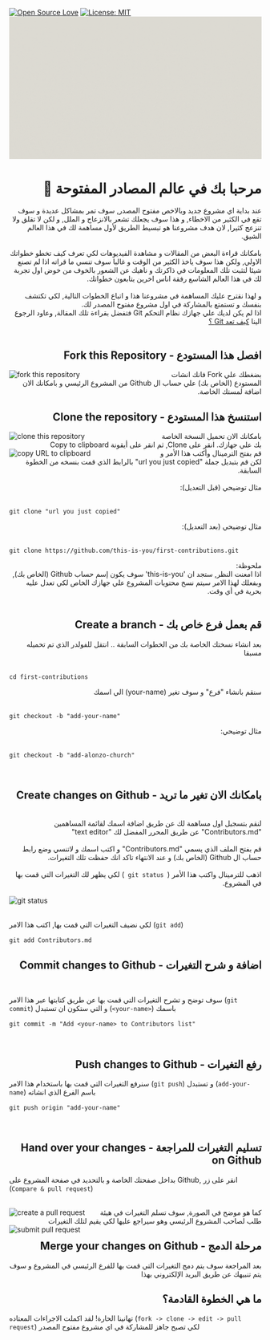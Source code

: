 [![Open Source Love](https://badges.frapsoft.com/os/v1/open-source.svg?v=103)](https://github.com/ellerbrock/open-source-badges/)
[![License: MIT](https://img.shields.io/badge/License-MIT-green.svg)](https://opensource.org/licenses/MIT)
![](https://github.com/RaheemAmer/First-Time-Contributors-Arabs-Edition/blob/main/Cover-Image/Github%D8%A8%D8%A7%D9%84%D8%B9%D8%B1%D8%A8%D9%8A.gif)
# <div dir="rtl"> مرحبا بك في عالم المصادر المفتوحة 💌</div>

<div dir="rtl">
 عند بداية اي مشروع جديد وبالاخص مفتوح المصدر, سوف تمر بمشاكل عديدة و سوف تقع في الكثير من الاخطاء, و هذا سوف يجعلك تشعر بالانزعاج و الملل, و لكن لا تقلق ولا تنزعج كثيرا, لان هدف مشروعنا هو تبسيط الطريق لأول مساهمة لك في هذا العالم الشيق.
</div>

<br>

<div dir="rtl">
بامكانك قراءة البعض من المقالات و مشاهدة الفيديوهات لكي تعرف كيف تخطو خطواتك الاولي, ولكن هذا سوف ياخذ الكثير من الوقت و غالبا سوف تنسي ما قراته اذا لم تصنع شيئا لتثبت تلك المعلومات في ذاكرتك و ناهيك عن الشعور بالخوف من خوض اول تجربة لك في هذا العالم الشاسع رفقة اناس اخرين يتابعون خطواتك.
</div>

<br>

<div dir="rtl">
 و لهذا نقترح عليك المساهمة في مشروعنا هذا و اتباع الخطوات التالية, لكي تكتشف بنفسك و تستمتع بالمشاركة في اول مشروع مفتوح المصدر لك.  
</div>




<div dir="rtl">
اذا لم يكن لديك علي جهازك نظام التحكم Git فتفضل بقراءة تلك المقالة, وعاود الرجوع الينا <a href="https://help.github.com/articles/set-up-git/">كيف تعد Git ؟ </a>
</div>
<br>

## <div dir="rtl"> افصل هذا المستودع - Fork this Repository </div>
<img style="float: left;" width="300" src="https://firstcontributions.github.io/assets/Readme/fork.png" alt="fork this repository" />
<div dir="rtl">
 بضغطك علي Fork فانك انشات المستودع (الخاص بك) علي حساب ال Github من المشروع الرئيسي و بامكانك الان اضافة لمستك الخاصة.
</div>

## <div dir="rtl"> استنسخ هذا المستودع  - Clone the repository </div>

<img style="float: left;" width="300" src="https://firstcontributions.github.io/assets/Readme/clone.png" alt="clone this repository" />

<div dir="rtl">
بامكانك الان تحميل النسخة الخاصة بك علي جهازك.
انقر على Clone, ثم انقر على أيقونة Copy to clipboard
</div>

<img style="float: left;" width="300" src="https://firstcontributions.github.io/assets/Readme/copy-to-clipboard.png" alt="copy URL to clipboard" />

<div dir="rtl">
قم بفتح الترمينال وأكتب هذا الأمر و لكن قم بتبديل جملة "url you just copied"  بالرابط الذي قمت بنسخه من الخطوة السابقة.
  
</div>

<br>

<div dir="rtl"> 
  مثال توضيحي (قبل التعديل):
</div>

<br>

```
git clone "url you just copied"
```


<div dir="rtl"> 
  مثال توضيحي (بعد التعديل):
</div>

<br>

```
git clone https://github.com/this-is-you/first-contributions.git
```
<div dir="rtl">
    ملحوظة:
</div>
<div dir="rtl">
اذا امعنت النظر, ستجد ان 'this-is-you' سوف يكون إسم حساب Github (الخاص بك), وبفعلك لهذا الامر سيتم نسخ محتويات المشروع علي جهازك الخاص لكي تعدل عليه بحرية في أي وقت.
</div>

<br>

## <div dir="rtl">  قم بعمل فرع خاص بك - Create a branch </div>

<div dir="rtl"> 
  بعد انشاء نسختك الخاصة بك من الخطوات السابقة ..   انتقل للفولدر الذي تم تحميله مسبقا
</div>

<br>

```
cd first-contributions
```

<div dir="rtl">
  سنقم بانشاء "فرع" و سوف تغير (your-name) الي اسمك
</div>
<br>

```
git checkout -b "add-your-name"
```

<div dir="rtl"> 
  مثال توضيحي:
</div>
<br>

```
git checkout -b "add-alonzo-church"
```

<br>

## <div dir="rtl">بامكانك الان تغير ما تريد - Create changes on Github</div></h2><br>


<div dir="rtl">
   لنقم بتسجيل اول مساهمة لك عن طريق اضافة اسمك لقائمة المساهمين "Contributors.md" عن طريق المحرر المفضل لك "text editor"   
</div><br>
<div dir="rtl">
 قم بفتح الملف الذي يسمي "Contributors.md" و اكتب اسمك و لاتنسي وضع رابط حساب ال Github (الخاص بك) و عند الانتهاء تاكد انك حفظت تلك التغيرات. 
</div><br>
<div dir="rtl">
 اذهب للترمينال واكتب هذا الأمر (<code> git status </code>) لكي يظهر لك التغيرات التي قمت بها في المشروع.
</div><br>
  <img align="center" width="500" src="https://firstcontributions.github.io/assets/Readme/git-status.png" alt="git status" /> 
 <br> <br>

لكي نضيف التغيرات التي قمت بها, اكتب هذا الامر (`git add`) 
  
</div>

```
git add Contributors.md
```
## <div dir="rtl">  اضافة و شرح التغيرات - Commit changes to Github</div></h2><br>


سوف توضح و تشرح التغيرات التي قمت بها عن طريق كتابتها عبر هذا الامر (`git commit`) و التي ستكون ان تستبدل (`<your-name>`) باسمك
<br>

```
git commit -m "Add <your-name> to Contributors list"
```

<br>

## <div dir="rtl">  رفع التغيرات - Push changes to Github </div>

سنرفع التغيرات التي قمت بها باستخدام هذا الامر (`git push`) و تستبدل (`add-your-name`) باسم الفرع الذي انشاته
<br>

```
git push origin "add-your-name"
```

<br>

## <div dir="rtl">  تسليم التغيرات للمراجعة - Hand over your changes on Github </div>

بداخل صفحتك الخاصة و بالتحديد في صفحة المشروع على Github, انقر على زر  (`Compare & pull request`)

<br>

<img style="float: left;" src="https://firstcontributions.github.io/assets/Readme/compare-and-pull.png" alt="create a pull request" />

<div dir="rtl">كما هو موضح في الصورة, سوف تسلم التغيرات في هيئة طلب لصاحب المشروع الرئيسي وهو  سيراجع عليها لكي يقيم لتلك التغيرات  </div>

<img style="float: left;" src="https://firstcontributions.github.io/assets/Readme/submit-pull-request.png" alt="submit pull request" />

## <div dir="rtl">  مرحلة الدمج - Merge your changes on Github </div>

<div dir="rtl">
<span></span>
 
   بعد المراجعة سوف يتم دمج التغيرات التي قمت بها للفرع الرئيسي في المشروع و سوف يتم تنبيهك عن طريق البريد الإلكتروني بهذا

</div>

## <div dir="rtl">ما هي الخطوة القادمة؟ </div>

 تهانينا الحارة! لقد اكملت الاجراءات المعتاده (`fork -> clone -> edit -> pull request`) لكي تصبح جاهز للمشاركة في اي مشروع مفتوح المصدر
<div dir="rtl">
 
 
